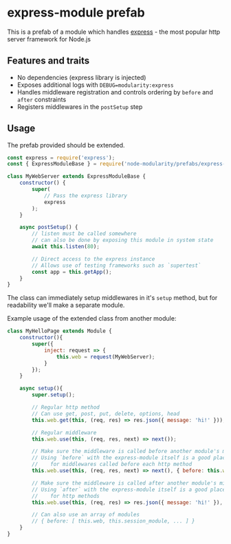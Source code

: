 # express-module prefab

This is a prefab of a module which handles [express](https://www.npmjs.com/package/express) - the most popular http server framework for Node.js

## Features and traits

- No dependencies (express library is injected)
- Exposes additional logs with `DEBUG=modularity:express`
- Handles middleware registration and controls ordering by `before` and `after` constraints
- Registers middlewares in the `postSetup` step

## Usage

The prefab provided should be extended.

```javascript
const express = require('express');
const { ExpressModuleBase } = require('node-modularity/prefabs/express-module');

class MyWebServer extends ExpressModuleBase {
    constructor() {
        super(
            // Pass the express library
            express
        );
    }

    async postSetup() {
        // listen must be called somewhere
        // can also be done by exposing this module in system state
        await this.listen(80);

        // Direct access to the express instance
        // Allows use of testing frameworks such as `supertest`
        const app = this.getApp();
    }
}
```

The class can immediately setup middlewares in it's `setup` method, but for readability we'll make a separate module.

Example usage of the extended class from another module:

```javascript
class MyHelloPage extends Module {
    constructor(){
        super({
            inject: request => {
                this.web = request(MyWebServer);
            }
        });
    }

    async setup(){
        super.setup();

        // Regular http method
        // Can use get, post, put, delete, options, head
        this.web.get(this, (req, res) => res.json({ message: 'hi!' }));

        // Regular middleware
        this.web.use(this, (req, res, next) => next());

        // Make sure the middleware is called before another module's middlewares
        // Using `before` with the express-module itself is a good place
        //    for middlewares called before each http method
        this.web.use(this, (req, res, next) => next(), { before: this.web });

        // Make sure the middleware is called after another module's middlewares
        // Using `after` with the express-module itself is a good place
        //    for http methods
        this.web.use(this, (req, res) => res.json({ message: 'hi!' }), { after: this.web });

        // Can also use an array of modules
        // { before: [ this.web, this.session_module, ... ] }
    }
}
```
